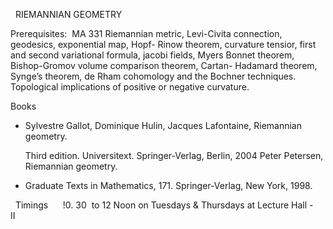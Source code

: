 ---
---
 
RIEMANNIAN GEOMETRY

Prerequisites:  MA 331
Riemannian metric, Levi-Civita connection, geodesics, exponential map, Hopf-
Rinow theorem, curvature tensior, first and second variational formula, jacobi
fields, Myers Bonnet theorem, Bishop-Gromov volume comparison theorem, Cartan-
Hadamard theorem, Synge’s theorem, de Rham cohomology and the Bochner
techniques.  Topological implications of positive or negative curvature.
 

Books

*
    Sylvestre Gallot, Dominique Hulin, Jacques Lafontaine, Riemannian geometry.


    Third edition. Universitext. Springer-Verlag, Berlin, 2004 Peter Petersen,
    Riemannian geometry.

*
    Graduate Texts in Mathematics, 171. Springer-Verlag, New York, 1998.


 
Timings
     !0. 30  to 12 Noon on Tuesdays & Thursdays at Lecture Hall - II    

